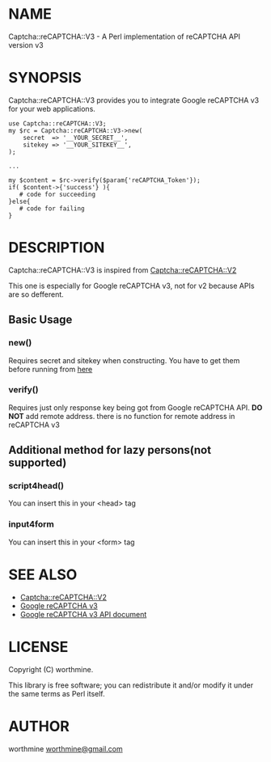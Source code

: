 # NAME

Captcha::reCAPTCHA::V3 - A Perl implementation of reCAPTCHA API version v3

# SYNOPSIS

Captcha::reCAPTCHA::V3 provides you to integrate Google reCAPTCHA v3 for your web applications.

    use Captcha::reCAPTCHA::V3;
    my $rc = Captcha::reCAPTCHA::V3->new(
        secret  => '__YOUR_SECRET__',
        sitekey => '__YOUR_SITEKEY__',
    );

    ...
    
    my $content = $rc->verify($param{'reCAPTCHA_Token'});
    if( $content->{'success'} ){
       # code for succeeding
    }else{
       # code for failing
    }

# DESCRIPTION

Captcha::reCAPTCHA::V3 is inspired from [Captcha::reCAPTCHA::V2](https://metacpan.org/pod/Captcha::reCAPTCHA::V2)

This one is especially for Google reCAPTCHA v3, not for v2 because APIs are so defferent.

## Basic Usage

### new()

Requires secret and sitekey when constructing.
You have to get them before running from [here](https://www.google.com/recaptcha/intro/v3.html)

### verify()

Requires just only response key being got from Google reCAPTCHA API.
**DO NOT** add remote address. there is no function for remote address in reCAPTCHA v3

## Additional method for lazy persons(not supported)

### script4head()

You can insert this in your &lt;head> tag

### input4form

You can insert this in your &lt;form> tag

# SEE ALSO

- [Captcha::reCAPTCHA::V2](https://metacpan.org/pod/Captcha::reCAPTCHA::V2)
- [Google reCAPTCHA v3](https://www.google.com/recaptcha/intro/v3.html)
- [Google reCAPTCHA v3 API document](https://developers.google.com/recaptcha/docs/v3)

# LICENSE

Copyright (C) worthmine.

This library is free software; you can redistribute it and/or modify
it under the same terms as Perl itself.

# AUTHOR

worthmine <worthmine@gmail.com>

